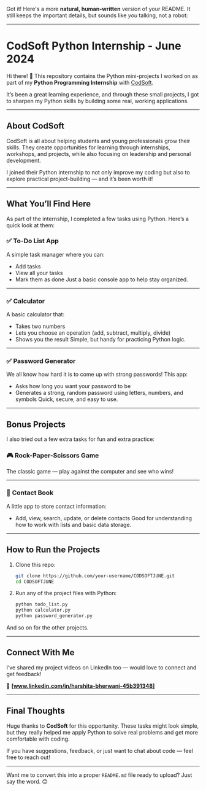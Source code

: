 Got it! Here's a more **natural, human-written** version of your README. It still keeps the important details, but sounds like *you* talking, not a robot:

---

# CodSoft Python Internship - June 2024

Hi there! 👋
This repository contains the Python mini-projects I worked on as part of my **Python Programming Internship** with [CodSoft](https://www.codsoft.in).

It’s been a great learning experience, and through these small projects, I got to sharpen my Python skills by building some real, working applications.

---

## About CodSoft

CodSoft is all about helping students and young professionals grow their skills. They create opportunities for learning through internships, workshops, and projects, while also focusing on leadership and personal development.

I joined their Python internship to not only improve my coding but also to explore practical project-building — and it’s been worth it!

---

## What You’ll Find Here

As part of the internship, I completed a few tasks using Python. Here’s a quick look at them:

### ✅ **To-Do List App**

A simple task manager where you can:

* Add tasks
* View all your tasks
* Mark them as done
  Just a basic console app to help stay organized.

---

### ✅ **Calculator**

A basic calculator that:

* Takes two numbers
* Lets you choose an operation (add, subtract, multiply, divide)
* Shows you the result
  Simple, but handy for practicing Python logic.

---

### ✅ **Password Generator**

We all know how hard it is to come up with strong passwords!
This app:

* Asks how long you want your password to be
* Generates a strong, random password using letters, numbers, and symbols
  Quick, secure, and easy to use.

---

## Bonus Projects

I also tried out a few extra tasks for fun and extra practice:

### 🎮 **Rock-Paper-Scissors Game**

The classic game — play against the computer and see who wins!

---

### 📒 **Contact Book**

A little app to store contact information:

* Add, view, search, update, or delete contacts
  Good for understanding how to work with lists and basic data storage.

---

## How to Run the Projects

1. Clone this repo:

   ```bash
   git clone https://github.com/your-username/CODSOFTJUNE.git
   cd CODSOFTJUNE
   ```

2. Run any of the project files with Python:

   ```bash
   python todo_list.py
   python calculator.py
   python password_generator.py
   ```

And so on for the other projects.

---

## Connect With Me

I’ve shared my project videos on LinkedIn too — would love to connect and get feedback!

🔗 **\[www.linkedin.com/in/harshita-bherwani-45b391348]**

---

## Final Thoughts

Huge thanks to **CodSoft** for this opportunity. These tasks might look simple, but they really helped me apply Python to solve real problems and get more comfortable with coding.

If you have suggestions, feedback, or just want to chat about code — feel free to reach out!

---

Want me to convert this into a proper `README.md` file ready to upload? Just say the word. 😊
